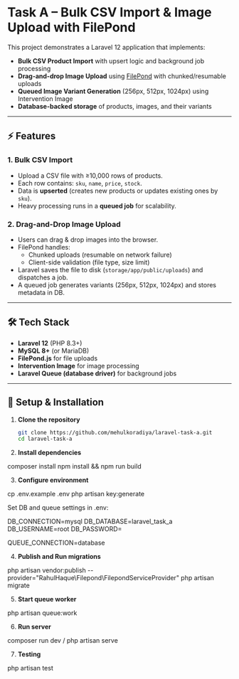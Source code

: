 # Task A – Bulk CSV Import & Image Upload with FilePond

This project demonstrates a Laravel 12 application that implements:

- **Bulk CSV Product Import** with upsert logic and background job processing  
- **Drag-and-drop Image Upload** using [FilePond](https://pqina.nl/filepond/) with chunked/resumable uploads  
- **Queued Image Variant Generation** (256px, 512px, 1024px) using Intervention Image  
- **Database-backed storage** of products, images, and their variants  

---

## ⚡ Features

### 1. Bulk CSV Import
- Upload a CSV file with ≥10,000 rows of products.  
- Each row contains: `sku`, `name`, `price`, `stock`.  
- Data is **upserted** (creates new products or updates existing ones by `sku`).  
- Heavy processing runs in a **queued job** for scalability.  

### 2. Drag-and-Drop Image Upload
- Users can drag & drop images into the browser.  
- FilePond handles:
  - Chunked uploads (resumable on network failure)  
  - Client-side validation (file type, size limit)  
- Laravel saves the file to disk (`storage/app/public/uploads`) and dispatches a job.  
- A queued job generates variants (256px, 512px, 1024px) and stores metadata in DB.  

---

## 🛠 Tech Stack
- **Laravel 12** (PHP 8.3+)  
- **MySQL 8+** (or MariaDB)  
- **FilePond.js** for file uploads  
- **Intervention Image** for image processing  
- **Laravel Queue (database driver)** for background jobs  

---

## 🚀 Setup & Installation

1. **Clone the repository**
   ```bash
   git clone https://github.com/mehulkoradiya/laravel-task-a.git
   cd laravel-task-a

2. **Install dependencies**

composer install
npm install && npm run build

3. **Configure environment**

cp .env.example .env
php artisan key:generate

Set DB and queue settings in .env:

DB_CONNECTION=mysql
DB_DATABASE=laravel_task_a
DB_USERNAME=root
DB_PASSWORD=

QUEUE_CONNECTION=database

4. **Publish and Run migrations**

php artisan vendor:publish --provider="RahulHaque\Filepond\FilepondServiceProvider"
php artisan migrate

5. **Start queue worker**

php artisan queue:work

6. **Run server**

composer run dev / php artisan serve

7. **Testing**

php artisan test



